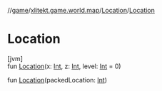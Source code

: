 //[game](../../../index.md)/[xlitekt.game.world.map](../index.md)/[Location](index.md)/[Location](-location.md)

# Location

[jvm]\
fun [Location](-location.md)(x: [Int](https://kotlinlang.org/api/latest/jvm/stdlib/kotlin/-int/index.html), z: [Int](https://kotlinlang.org/api/latest/jvm/stdlib/kotlin/-int/index.html), level: [Int](https://kotlinlang.org/api/latest/jvm/stdlib/kotlin/-int/index.html) = 0)

fun [Location](-location.md)(packedLocation: [Int](https://kotlinlang.org/api/latest/jvm/stdlib/kotlin/-int/index.html))
